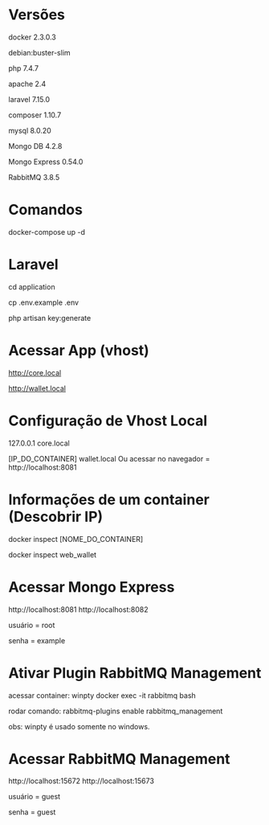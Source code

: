 # Versões
docker 2.3.0.3

debian:buster-slim

php 7.4.7

apache 2.4

laravel 7.15.0

composer 1.10.7

mysql 8.0.20

Mongo DB 4.2.8

Mongo Express 0.54.0

RabbitMQ 3.8.5

# Comandos
docker-compose up -d

# Laravel
cd application

cp .env.example .env

php artisan key:generate

# Acessar App (vhost)
http://core.local

http://wallet.local

# Configuração de Vhost Local
127.0.0.1	core.local

[IP_DO_CONTAINER] wallet.local
Ou
acessar no navegador = http://localhost:8081

# Informações de um container (Descobrir IP)
docker inspect [NOME_DO_CONTAINER]

docker inspect web_wallet

# Acessar Mongo Express
http://localhost:8081
http://localhost:8082

usuário = root

senha = example

# Ativar Plugin RabbitMQ Management
acessar container: winpty docker exec -it rabbitmq bash

rodar comando: rabbitmq-plugins enable rabbitmq_management

obs: winpty é usado somente no windows.

# Acessar RabbitMQ Management
http://localhost:15672
http://localhost:15673

usuário = guest

senha = guest
